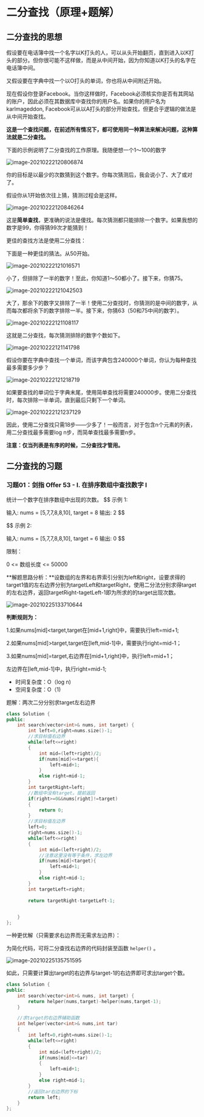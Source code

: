 # 二分查找（原理+题解）

## 二分查找的思想

假设要在电话簿中找一个名字以K打头的人，可以从头开始翻页，直到进入以K打头的部分。但你很可能不这样做，而是从中间开始，因为你知道以K打头的名字在电话簿中间。

又假设要在字典中找一个以O打头的单词，你也将从中间附近开始。

现在假设你登录Facebook。当你这样做时，Facebook必须核实你是否有其网站的账户，因此必须在其数据库中查找你的用户名。如果你的用户名为karlmageddon, Facebook可从以A打头的部分开始查找，但更合乎逻辑的做法是从中间开始查找。

**这是一个查找问题，在前述所有情况下，都可使用同一种算法来解决问题，这种算法就是二分查找。**

下面的示例说明了二分查找的工作原理。我随便想一个1～100的数字

![image-20210222120806874](.\二分查找.assets\image-20210222120806874.png)

你的目标是以最少的次数猜到这个数字。你每次猜测后，我会说小了、大了或对了。

假设你从1开始依次往上猜，猜测过程会是这样。

![image-20210222120846264](.\二分查找.assets\image-20210222120846264.png)

这是**简单查找**，更准确的说法是傻找。每次猜测都只能排除一个数字。如果我想的数字是99，你得猜99次才能猜到！

更佳的查找方法是使用二分查找：

下面是一种更佳的猜法。从50开始。

![image-20210222121016571](.\二分查找.assets\image-20210222121016571.png)

小了，但排除了一半的数字！至此，你知道1～50都小了。接下来，你猜75。

![image-20210222121042503](.\二分查找.assets\image-20210222121042503.png)

大了，那余下的数字又排除了一半！使用二分查找时，你猜测的是中间的数字，从而每次都将余下的数字排除一半。接下来，你猜63（50和75中间的数字）。

![image-20210222121108117](.\二分查找.assets\image-20210222121108117.png)

这就是二分查找，每次猜测排除的数字个数如下。

![image-20210222121141798](.\二分查找.assets\image-20210222121141798.png)

假设你要在字典中查找一个单词，而该字典包含240000个单词，你认为每种查找最多需要多少步？

![image-20210222121218719](.\二分查找.assets\image-20210222121218719.png)

如果要查找的单词位于字典末尾，使用简单查找将需要240000步。使用二分查找时，每次排除一半单词，直到最后只剩下一个单词。

![image-20210222121237129](.\二分查找.assets\image-20210222121237129.png)

因此，使用二分查找只需18步——少多了！一般而言，对于包含n个元素的列表，用二分查找最多需要log n步，而简单查找最多需要n步。

**注意：仅当列表是有序的时候，二分查找才管用。**

## 二分查找的习题

### 习题01：剑指 Offer 53 - I. 在排序数组中查找数字 I

统计一个数字在排序数组中出现的次数。
$$
示例 1:

输入: nums = [5,7,7,8,8,10], target = 8
输出: 2
$$

$$
示例 2:

输入: nums = [5,7,7,8,8,10], target = 6
输出: 0
$$

限制：

0 <= 数组长度 <= 50000



**解题思路分析：**设数组的左界和右界索引分别为left和right，设要求得的target1值的左右边界分别为targetLeft和targetRight，使用二分法分别求得target的左右边界，返回targetRight-tagetLeft-1即为所求的的target出现次数。

![image-20210225133710644](.\二分查找.assets\image-20210225133710644.png)

**判断规则为：**

1.如果nums[mid]<target,target在[mid+1,right]中，需要执行left=mid+1;

2.如果nums[mid]>target,target在[left,mid-1]中，需要执行right=mid-1；

3.如果nums[mid]=target,右边界在[mid+1,right]中，执行left=mid+1；

左边界在[left,mid-1]中，执行right=mid-1;

* 时间复杂度：O（log n)
* 空间复杂度：O（1)

题解：两次二分分别求target左右边界

```C++
class Solution {
public:
    int search(vector<int>& nums, int target) {
        int left=0,right=nums.size()-1;
        //求目标值右边界
        while(left<=right)
        {
            int mid=(left+right)/2;
            if(nums[mid]<=target){
                left=mid+1;
            }
            else right=mid-1;
        }
        int targetRight=left;
        //数组中没有target。提前返回
        if(right>=0&&nums[right]!=target)
        {
            return 0;
        }
        //求目标值左边界
        left=0;
        right=nums.size()-1;
        while(left<=right)
        {
            int mid=(left+right)/2;
            //注意这里没有等于条件，求左边界
            if(nums[mid]<target){
                left=mid+1;
            }
            else right=mid-1;
        }
        int targetLeft=right;
        
        return targetRight-targetLeft-1;
        

    }
};
```

一种更优解（只需要求右边界而无需求左边界）：

为简化代码，可将二分查找右边界的代码封装至函数 `helper()` 。

![image-20210225135751595](.\二分查找.assets\image-20210225135751595.png)

如此，只需要计算出target的右边界与target-1的右边界即可求出target个数。

```C++
class Solution {
public:
    int search(vector<int>& nums, int target) {
        return helper(nums,target)-helper(nums,target-1);
    }

    //求target的右边界辅助函数
    int helper(vector<int>& nums,int tar)
    {
        int left=0,right=nums.size()-1;
        while(left<=right)
        {
            int mid=(left+right)/2;
            if(nums[mid]<=tar)
            {
                left=mid+1;
            }
            else right=mid-1;
        }
        //返回tar右边界的下标
        return left;
    }
};
```

